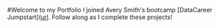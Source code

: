 #Welcome to my Portfolio
I joined Avery Smith's bootcamp [DataCareer Jumpstart]([url](https://datacareerjumpstart.com/daa). Follow along as I complete these projects!
